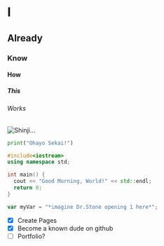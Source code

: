 # I
## Already
### Know
#### How
##### This
###### Works

![Shinji...](https://github.com/user-attachments/assets/02e5bdcc-b11f-418f-b3bf-bdb18c3be6e4)

``` python
print("Ohayo Sekai!")
```

```c++
#include<iostream>
using namespace std;

int main() {
  cout << "Good Morning, World!" << std::endl;
  return 0;
}
```

```javascript
var myVar = "*imagine Dr.Stone opening 1 here*";
```

- [x] Create Pages
- [x] Become a known dude on github
- [ ] Portfolio?  
